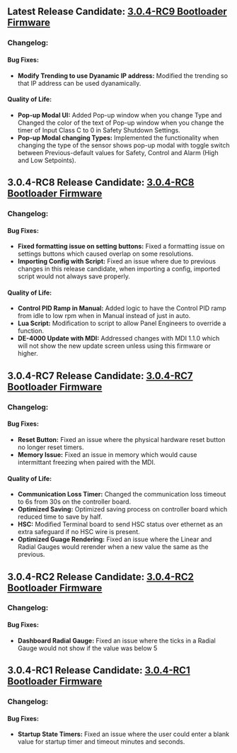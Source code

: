 ## Latest Release Candidate: [3.0.4-RC9 Bootloader Firmware](https://github.com/Altronic-LLC/Altronic-Public-Files/blob/main/DE4000_Firmware_Releases/3.0.4-RC/bootloader_3.0.4-RC9.atf)

### Changelog:

#### Bug Fixes:
- **Modify Trending to use Dyanamic IP address:** Modified the trending so that IP address can be used dyanamically.

#### Quality of Life:
- **Pop-up Modal UI:** Added Pop-up window when you change Type and Changed the color of the text of Pop-up window when you change the timer of Input Class C to 0 in Safety Shutdown Settings.
- **Pop-up Modal changing Types:** Implemented the functionality when changing the type of the sensor shows pop-up modal with toggle switch between Previous-default values for Safety, Control and Alarm (High and Low Setpoints).

## 3.0.4-RC8 Release Candidate: [3.0.4-RC8 Bootloader Firmware](https://github.com/Altronic-LLC/Altronic-Public-Files/blob/main/DE4000_Firmware_Releases/3.0.4-RC/bootloader_3.0.4-RC8.atf)

### Changelog:

#### Bug Fixes:
- **Fixed formatting issue on setting buttons:** Fixed a formatting issue on settings buttons which caused overlap on some resolutions.
- **Importing Config with Script:** Fixed an issue where due to previous changes in this release candidate, when importing a config, imported script would not always save properly.

#### Quality of Life:
- **Control PID Ramp in Manual:** Added logic to have the Control PID ramp from idle to low rpm when in Manual instead of just in auto.
- **Lua Script:** Modification to script to allow Panel Engineers to override a function.
- **DE-4000 Update with MDI:** Addressed changes with MDI 1.1.0 which will not show the new update screen unless using this firmware or higher.

## 3.0.4-RC7 Release Candidate: [3.0.4-RC7 Bootloader Firmware](https://github.com/Altronic-LLC/Altronic-Public-Files/blob/main/DE4000_Firmware_Releases/3.0.4-RC/bootloader_3.0.4-RC7.atf)

### Changelog:

#### Bug Fixes:
- **Reset Button:** Fixed an issue where the physical hardware reset button no longer reset timers.
- **Memory Issue:** Fixed an issue in memory which would cause intermittant freezing when paired with the MDI.

#### Quality of Life:
- **Communication Loss Timer:** Changed the communication loss timeout to 6s from 30s on the controller board.
- **Optimized Saving:** Optimized saving process on controller board which reduced time to save by half.
- **HSC:** Modified Terminal board to send HSC status over ethernet as an extra safeguard if no HSC wire is present.
- **Optimized Guage Rendering:** Fixed an issue where the Linear and Radial Gauges would rerender when a new value the same as the previous.


## 3.0.4-RC2 Release Candidate: [3.0.4-RC2 Bootloader Firmware](https://github.com/Altronic-LLC/Altronic-Public-Files/blob/main/DE4000_Firmware_Releases/3.0.4-RC/bootloader_3.0.4-RC2.atf)

### Changelog:

#### Bug Fixes:
- **Dashboard Radial Gauge:** Fixed an issue where the ticks in a Radial Gauge would not show if the value was below 5

## 3.0.4-RC1 Release Candidate: [3.0.4-RC1 Bootloader Firmware](https://github.com/Altronic-LLC/Altronic-Public-Files/blob/main/DE4000_Firmware_Releases/3.0.4-RC/bootloader_3.0.4-RC1.atf)

### Changelog:

#### Bug Fixes:
- **Startup State Timers:** Fixed an issue where the user could enter a blank value for startup timer and timeout minutes and seconds.
